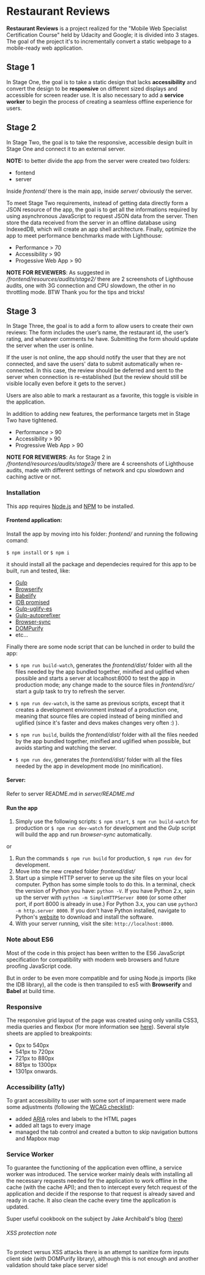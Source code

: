 # Restaurant Reviews

**Restaurant Reviews** is a project realized for the "Mobile Web Specialist Certification Course" held by Udacity and Google;
 it is divided into 3 stages.
The goal of the project it's to incrementally convert a static webpage to a mobile-ready web application.

## Stage 1

In Stage One, the goal is to take a static design that lacks **accessibility** and convert the design to be **responsive**
 on different sized displays and accessible for screen reader use.
It is also necessary to add a **service worker** to begin the process of creating a seamless offline experience for users. 

## Stage 2

In Stage Two, the goal is to take the responsive, accessible design built in Stage One and connect it to an external 
server.

**NOTE:** to better divide the app from the server were created two folders: 
* fontend
* server

Inside *frontend/* there is the main app, inside *server/* obviously the server.

To meet Stage Two requirements, instead of getting data directly form a JSON resource of the app, the goal is to get all 
the informations required by using asynchronous JavaScript to request JSON data from the server. 
Then store the data received from the server in an offline database using IndexedDB, which will create an app shell 
architecture.
Finally, optimize the app to meet performance benchmarks made with Lighthouse:
* Performance > 70
* Accessibility > 90
* Progessive Web App > 90

**NOTE FOR REVIEWERS**: As suggested in */frontend/resources/audits/stage2/* there are 2 screenshots of Lighthouse audits, one with
3G connection and CPU slowdown, the other in no throttling mode. BTW Thank you for the tips and tricks!

## Stage 3

In Stage Three, the goal is to add a form to allow users to create their own reviews: 
The form includes the user’s name, the restaurant id, the user’s rating, and whatever comments he have. 
Submitting the form should update the server when the user is online.

If the user is not online, the app should notify the user that they are not connected, and save the users' data to submit automatically when re-connected. 
In this case, the review should be deferred and sent to the server when connection is re-established (but the review should still be visible locally even before it gets to the server.)

Users are also able to mark a restaurant as a favorite, this toggle is visible in the application.

In addition to adding new features, the performance targets met in Stage Two have tightened. 
* Performance > 90
* Accessibility > 90
* Progressive Web App > 90

**NOTE FOR REVIEWERS**: As for Stage 2 in */frontend/resources/audits/stage3/* there are 4 screenshots of Lighthouse audits, made with
different settings of network and cpu slowdown and caching active or not.

### Installation

This app requires [Node.js](https://nodejs.org/) and [NPM](https://www.npmjs.com/) to be installed.

#### Frontend application:

Install the app by moving into his folder: *frontend/* and running the following comand: 

`$ npm install` or `$ npm i`

it should install all the package and dependecies required for this app to be built, run and tested, like:

* [Gulp](https://gulpjs.com/)
* [Browserify](http://browserify.org/)
* [Babelify](https://github.com/babel/babelify)
* [IDB promised](https://github.com/jakearchibald/idb)
* [Gulp-uglify-es](https://www.npmjs.com/package/gulp-uglify-es)
* [Gulp-autoprefixer](https://www.npmjs.com/package/gulp-autoprefixer)
* [Browser-sync](https://browsersync.io/)
* [DOMPurify](https://github.com/cure53/DOMPurify)
* etc...

Finally there are some node script that can be lunched in order to build the app:

* `$ npm run build-watch`, generates the *frontend/dist/* folder with all the files needed by the app
bundled together, minified and uglified when possible and starts a server at localhost:8000 to test the app in production mode;
any change made to the source files in *frontend/src/* start a gulp task to try to refresh the server.

* `$ npm run dev-watch`, is the same as previous scripts, except that it creates a development environment instead of a production one, 
meaning that source files are copied instead of being minified and uglified (since it's faster and devs makes changes very often :) ).

* `$ npm run build`, builds the *frontend/dist/* folder with all the files 
needed by the app bundled together, minified and uglified when possible, but avoids starting and watching the server.

* `$ npm run dev`, generates the *frontend/dist/* folder with all the files 
needed by the app in development mode (no minification).

#### Server:

Refer to server README.md in *server/README.md*

#### Run the app

1. Simply use the following scripts: `$ npm start`, `$ npm run build-watch` for production or `$ npm run dev-watch` for
development and the *Gulp* script will build the app and run *browser-sync* automatically.

or

1. Run the commands `$ npm run build` for production, `$ npm run dev` for development.
2. Move into the new created folder *frontend/dist/*
3. Start up a simple HTTP server to serve up the site files on your local computer. 
Python has some simple tools to do this. In a terminal, check the version of Python you have: `python -V`. 
If you have Python 2.x, spin up the server with `python -m SimpleHTTPServer 8000` (or some other port, if port 8000 is 
already in use.) 
For Python 3.x, you can use `python3 -m http.server 8000`. If you don't have Python installed, navigate to Python's 
[website](https://www.python.org/) to download and install the software.
4. With your server running, visit the site: `http://localhost:8000`.

### Note about ES6
Most of the code in this project has been written to the ES6 JavaScript specification for compatibility with modern web 
browsers and future proofing JavaScript code. 

But in order to be even more compatible and for using Node.js imports (like the IDB library), all the code is then transpiled to 
es5 with **Browserify** and **Babel** at build time.

### Responsive
The responsive grid layout of the page was created using only vanilla CSS3, media queries and flexbox
 (for more information see [here](https://developer.mozilla.org/en-US/docs/Web/CSS/CSS_Flexible_Box_Layout/Basic_Concepts_of_Flexbox)).
Several style sheets are applied to breakpoints:
 - 0px to 540px
 - 541px to 720px
 - 721px to 880px
 - 881px to 1300px
 - 1301px onwards.
 
### Accessibility (a11y)
To grant accessibility to user with some sort of imparement were made some adjustments 
(following the [WCAG checklist](https://www.w3.org/TR/2006/WD-WCAG20-20060427/appendixB.html)):
 - added [ARIA](https://www.w3.org/TR/html-aria/) roles and labels to the HTML pages
 - added alt tags to every image
 - managed the tab control and created a button to skip navigation buttons and Mapbox map
  
### Service Worker
To guarantee the functioning of the application even offline, a service worker was introduced.
The service worker mainly deals with installing all the necessary requests needed for the application to work offline in 
the cache (with the cache API);
and then to intercept every fetch request of the application and decide if the response to that request is already saved 
and ready in cache.
It also clean the cache every time the application is updated. 

Super useful cookbook on the subject by Jake Archibald's blog ([here](https://jakearchibald.com/2014/offline-cookbook/))

###### XSS protection note

To protect versus XSS attacks there is an attempt to sanitize form inputs client side (with DOMPurify library), 
although this is not enough and another validation should take place server side!

